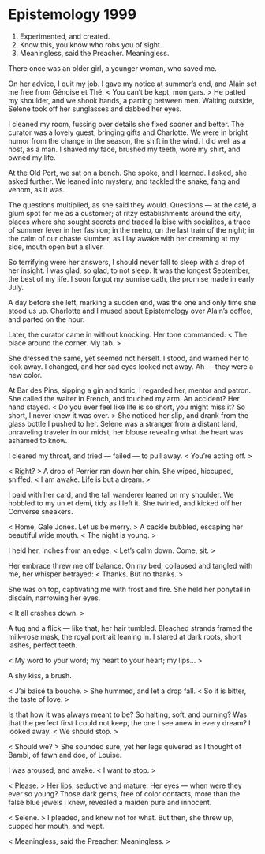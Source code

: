 # Epistemology 1999

1. Experimented, and created.
2. Know this, you know who robs you of sight.
3. Meaningless, said the Preacher. Meaningless.

There once was an older girl, a younger woman, who saved me.

On her advice, I quit my job. I gave my notice at summer’s end, and Alain set me free from Génoise et Thé. < You can’t be kept, mon gars. > He patted my shoulder, and we shook hands, a parting between men. Waiting outside, Selene took off her sunglasses and dabbed her eyes.

I cleaned my room, fussing over details she fixed sooner and better. The curator was a lovely guest, bringing gifts and Charlotte. We were in bright humor from the change in the season, the shift in the wind. I did well as a host, as a man. I shaved my face, brushed my teeth, wore my shirt, and owned my life.

At the Old Port, we sat on a bench. She spoke, and I learned. I asked, she asked further. We leaned into mystery, and tackled the snake, fang and venom, as it was.

The questions multiplied, as she said they would. Questions — at the café, a glum spot for me as a customer; at ritzy establishments around the city, places where she sought secrets and traded la bise with socialites, a trace of summer fever in her fashion; in the metro, on the last train of the night; in the calm of our chaste slumber, as I lay awake with her dreaming at my side, mouth open but a sliver.

So terrifying were her answers, I should never fall to sleep with a drop of her insight. I was glad, so glad, to not sleep. It was the longest September, the best of my life. I soon forgot my sunrise oath, the promise made in early July.

A day before she left, marking a sudden end, was the one and only time she stood us up. Charlotte and I mused about Epistemology over Alain’s coffee, and parted on the hour.

Later, the curator came in without knocking. Her tone commanded: < The place around the corner. My tab. >

She dressed the same, yet seemed not herself. I stood, and warned her to look away. I changed, and her sad eyes looked not away. Ah — they were a new color.

At Bar des Pins, sipping a gin and tonic, I regarded her, mentor and patron. She called the waiter in French, and touched my arm. An accident? Her hand stayed. < Do you ever feel like life is so short, you might miss it? So short, I never knew it was over. > She noticed her slip, and drank from the glass bottle I pushed to her. Selene was a stranger from a distant land, unraveling traveler in our midst, her blouse revealing what the heart was ashamed to know. 

I cleared my throat, and tried — failed — to pull away. < You’re acting off. >

< Right? > A drop of Perrier ran down her chin. She wiped, hiccuped, sniffed. < I am awake. Life is but a dream. >

I paid with her card, and the tall wanderer leaned on my shoulder. We hobbled to my un et demi, tidy as I left it. She twirled, and kicked off her Converse sneakers.

< Home, Gale Jones. Let us be merry. > A cackle bubbled, escaping her beautiful wide mouth. < The night is young. >

I held her, inches from an edge. < Let’s calm down. Come, sit. >

Her embrace threw me off balance. On my bed, collapsed and tangled with me, her whisper betrayed: < Thanks. But no thanks. > 

She was on top, captivating me with frost and fire. She held her ponytail in disdain, narrowing her eyes. 

< It all crashes down. > 

A tug and a flick — like that, her hair tumbled. Bleached strands framed the milk-rose mask, the royal portrait leaning in. I stared at dark roots, short lashes, perfect teeth.

< My word to your word; my heart to your heart; my lips… >

A shy kiss, a brush.

< J’ai baisé ta bouche. > She hummed, and let a drop fall. < So it is bitter, the taste of love. >

Is that how it was always meant to be? So halting, soft, and burning? Was that the perfect first I could not keep, the one I see anew in every dream? I looked away. < We should stop. >

< Should we? > She sounded sure, yet her legs quivered as I thought of Bambi, of fawn and doe, of Louise. 

I was aroused, and awake. < I want to stop. >

< Please. > Her lips, seductive and mature. Her eyes — when were they ever so young? Those dark gems, free of color contacts, more than the false blue jewels I knew, revealed a maiden pure and innocent.

< Selene. > I pleaded, and knew not for what. But then, she threw up, cupped her mouth, and wept. 

< Meaningless, said the Preacher. Meaningless. >
